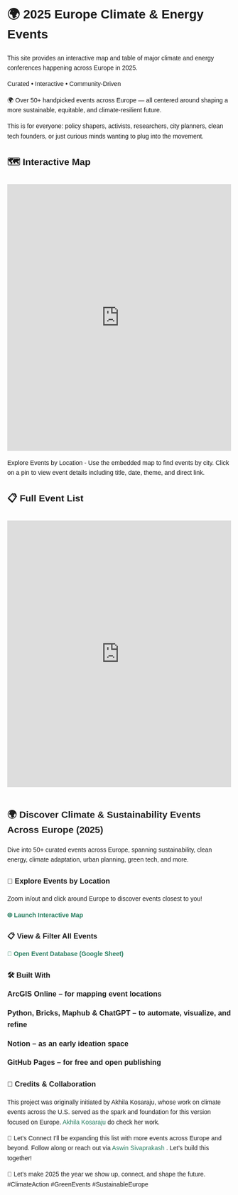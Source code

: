 
<!DOCTYPE html>
<html lang="en">
<head>
  <meta charset="UTF-8" />
  <meta name="viewport" content="width=device-width, initial-scale=1.0" />
  <title>2025 EU Climate & Energy Events</title>
  <style>
    body {
      font-family: Arial, sans-serif;
      line-height: 1.6;
      margin: 2rem;
    }
    iframe {
      width: 100%;
      height: 600px;
      border: none;
      margin: 1rem 0;
    }
  </style>
</head>
<body>
  <h1>🌍 2025 Europe Climate & Energy Events</h1>
  <p>This site provides an interactive map and table of major climate and energy conferences happening across Europe in 2025.</p>

 <p> Curated • Interactive • Community-Driven</p>

  <p>🌍 Over 50+ handpicked events across Europe — all centered around shaping a more sustainable, equitable, and climate-resilient future.</p>

  <p>This is for everyone: policy shapers, activists, researchers, city planners, clean tech founders, or just curious minds wanting to plug into the movement.</p>

  <h2>🗺️ Interactive Map</h2>
  <iframe src="https://www.arcgis.com/apps/mapviewer/index.html?webmap=013b15c1c5bd482292bd0c7d921867a4" allowfullscreen></iframe>
  Explore Events by Location - Use the embedded map to find events by city. Click on a pin to view event details including title, date, theme, and direct link.
  <p>
  <h2>📋 Full Event List</h2>
  <iframe src="https://docs.google.com/spreadsheets/d/17fWc03ryHaLykMorvR3GQPqmebPgxOd_ZNFMmp5R-JY/edit?usp=sharing"></iframe>
 </p>
 </body>
 </html>
  


<div style="font-family: Arial, sans-serif; line-height: 1.6; color: #1e1e1e;">

  <h2>🌍 Discover Climate & Sustainability Events Across Europe (2025)</h2>
  <p>
    Dive into 50+ curated events across Europe, spanning sustainability, clean energy, climate adaptation, urban planning, green tech, and more.
  </p>

  <h3>📍 Explore Events by Location</h3>
  <p>
    Zoom in/out and click around Europe to discover events closest to you!
  </p>
  <p>
    <a href="https://www.arcgis.com/apps/mapviewer/index.html?webmap=013b15c1c5bd482292bd0c7d921867a4" target="_blank" style="color: #2a7f62; text-decoration: none; font-weight: bold;">
      🌐 Launch Interactive Map
    </a>
  </p>

  <h3>📋 View & Filter All Events</h3>

  <p>
    <a href="https://docs.google.com/spreadsheets/d/17fWc03ryHaLykMorvR3GQPqmebPgxOd_ZNFMmp5R-JY/edit?usp=sharing" target="_blank" style="color: #2a7f62; text-decoration: none; font-weight: bold;">
      🧾 Open Event Database (Google Sheet)
    </a>

    
  </p>
<h3> 🛠️ Built With
   <p>


ArcGIS Online – for mapping event locations

Python, Bricks, Maphub & ChatGPT – to automate, visualize, and refine

Notion – as an early ideation space

GitHub Pages – for free and open publishing

 </p>

  <h3>🤝 Credits & Collaboration</h3>
  <p>
    This project was originally initiated by Akhila Kosaraju, whose work on climate events across the U.S. served as the spark and foundation for this version focused on Europe.
    <a href="https://www.linkedin.com/in/akhilakosaraju" target="_blank" style="color: #2a7f62; text-decoration: none;">Akhila Kosaraju</a> do check her work.
 </p>
🤝 Let’s Connect
  I’ll be expanding this list with more events across Europe and beyond.
  Follow along or reach out via  
  <a href="https://www.linkedin.com/in/aswin-sivaprakash" target="_blank" style="color: #2a7f62; text-decoration: none;">
    Aswin Sivaprakash
  </a>. Let’s build this together!
</p>
 <p>
💚 Let’s make 2025 the year we show up, connect, and shape the future.
#ClimateAction #GreenEvents #SustainableEurope
</p>
  
